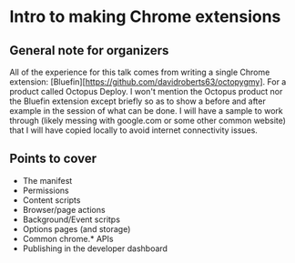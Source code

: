# Intro to making Chrome extensions

## General note for organizers
All of the experience for this talk comes from writing a single Chrome extension: [Bluefin][https://github.com/davidroberts63/octopygmy]. For a product called Octopus Deploy. I won't mention the Octopus product nor the Bluefin extension except briefly so as to show a before and after example in the session of what can be done. I will have a sample to work through (likely messing with google.com or some other common website) that I will have copied locally to avoid internet connectivity issues.

## Points to cover
- The manifest
- Permissions
- Content scripts
- Browser/page actions
- Background/Event scritps
- Options pages (and storage)
- Common chrome.* APIs
- Publishing in the developer dashboard
